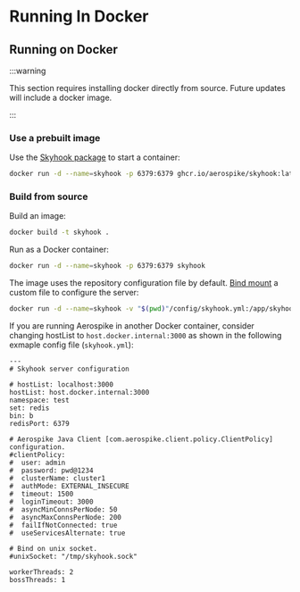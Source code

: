 # Running In Docker

## Running on Docker

:::warning

This section requires installing docker directly from source. Future updates will include a docker image.

:::

### Use a prebuilt image

Use the [Skyhook package](https://github.com/aerospike/skyhook/pkgs/container/skyhook) to start a container:

```sh
docker run -d --name=skyhook -p 6379:6379 ghcr.io/aerospike/skyhook:latest
```

### Build from source

Build an image:

```sh
docker build -t skyhook .
```

Run as a Docker container:

```sh
docker run -d --name=skyhook -p 6379:6379 skyhook
```

The image uses the repository configuration file by default.
[Bind mount](https://docs.docker.com/storage/bind-mounts/) a custom file to configure the server:

```sh
docker run -d --name=skyhook -v "$(pwd)"/config/skyhook.yml:/app/skyhook.yml -p 6379:6379 skyhook
```


If you are running Aerospike in another Docker container, consider changing hostList to `host.docker.internal:3000` as shown in the following exmaple config file (`skyhook.yml`):


```
---
# Skyhook server configuration

# hostList: localhost:3000
hostList: host.docker.internal:3000
namespace: test
set: redis
bin: b
redisPort: 6379

# Aerospike Java Client [com.aerospike.client.policy.ClientPolicy] configuration.
#clientPolicy:
#  user: admin
#  password: pwd@1234
#  clusterName: cluster1
#  authMode: EXTERNAL_INSECURE
#  timeout: 1500
#  loginTimeout: 3000
#  asyncMinConnsPerNode: 50
#  asyncMaxConnsPerNode: 200
#  failIfNotConnected: true
#  useServicesAlternate: true

# Bind on unix socket.
#unixSocket: "/tmp/skyhook.sock"

workerThreads: 2
bossThreads: 1
```

